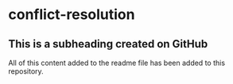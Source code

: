 # conflict-resolution

## This is a subheading created on GitHub

All of this content added to the readme file has been added to this repository.
